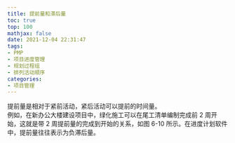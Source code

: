 ```yaml
---
title: 提前量和滞后量
toc: true
top: 100
mathjax: false
date: 2021-12-04 22:31:47
tags:
- PMP
- 项目进度管理
- 规划过程组
- 排列活动顺序
categories:
- 项目管理
---
```

提前量是相对于紧前活动，紧后活动可以提前的时间量。  
例如，在新办公大楼建设项目中，绿化施工可以在尾工清单编制完成前 2 周开始，这就是带 2 周提前量的完成到开始的关系，如图 6-10 所示。在进度计划软件中，提前量往往表示为负滞后量。
